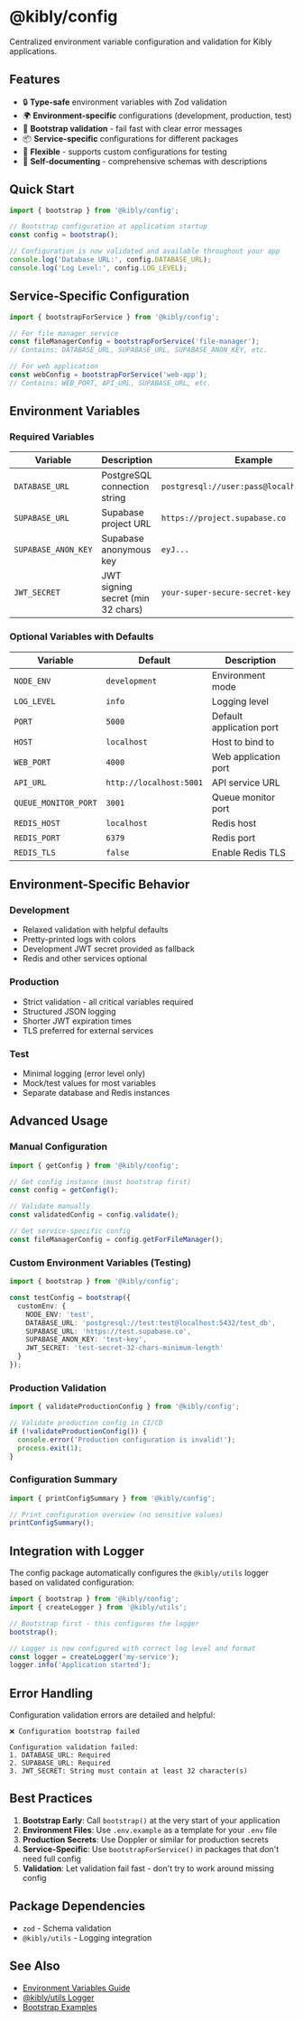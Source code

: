 # @kibly/config

Centralized environment variable configuration and validation for Kibly applications.

## Features

- 🔒 **Type-safe** environment variables with Zod validation
- 🌍 **Environment-specific** configurations (development, production, test)
- 🚀 **Bootstrap validation** - fail fast with clear error messages
- 📦 **Service-specific** configurations for different packages
- 🔧 **Flexible** - supports custom configurations for testing
- 📝 **Self-documenting** - comprehensive schemas with descriptions

## Quick Start

```typescript
import { bootstrap } from '@kibly/config';

// Bootstrap configuration at application startup
const config = bootstrap();

// Configuration is now validated and available throughout your app
console.log('Database URL:', config.DATABASE_URL);
console.log('Log Level:', config.LOG_LEVEL);
```

## Service-Specific Configuration

```typescript
import { bootstrapForService } from '@kibly/config';

// For file manager service
const fileManagerConfig = bootstrapForService('file-manager');
// Contains: DATABASE_URL, SUPABASE_URL, SUPABASE_ANON_KEY, etc.

// For web application
const webConfig = bootstrapForService('web-app');
// Contains: WEB_PORT, API_URL, SUPABASE_URL, etc.
```

## Environment Variables

### Required Variables

| Variable | Description | Example |
|----------|-------------|---------|
| `DATABASE_URL` | PostgreSQL connection string | `postgresql://user:pass@localhost:5432/db` |
| `SUPABASE_URL` | Supabase project URL | `https://project.supabase.co` |
| `SUPABASE_ANON_KEY` | Supabase anonymous key | `eyJ...` |
| `JWT_SECRET` | JWT signing secret (min 32 chars) | `your-super-secure-secret-key` |

### Optional Variables with Defaults

| Variable | Default | Description |
|----------|---------|-------------|
| `NODE_ENV` | `development` | Environment mode |
| `LOG_LEVEL` | `info` | Logging level |
| `PORT` | `5000` | Default application port |
| `HOST` | `localhost` | Host to bind to |
| `WEB_PORT` | `4000` | Web application port |
| `API_URL` | `http://localhost:5001` | API service URL |
| `QUEUE_MONITOR_PORT` | `3001` | Queue monitor port |
| `REDIS_HOST` | `localhost` | Redis host |
| `REDIS_PORT` | `6379` | Redis port |
| `REDIS_TLS` | `false` | Enable Redis TLS |

## Environment-Specific Behavior

### Development
- Relaxed validation with helpful defaults
- Pretty-printed logs with colors
- Development JWT secret provided as fallback
- Redis and other services optional

### Production
- Strict validation - all critical variables required
- Structured JSON logging
- Shorter JWT expiration times
- TLS preferred for external services

### Test
- Minimal logging (error level only)
- Mock/test values for most variables
- Separate database and Redis instances

## Advanced Usage

### Manual Configuration

```typescript
import { getConfig } from '@kibly/config';

// Get config instance (must bootstrap first)
const config = getConfig();

// Validate manually
const validatedConfig = config.validate();

// Get service-specific config
const fileManagerConfig = config.getForFileManager();
```

### Custom Environment Variables (Testing)

```typescript
import { bootstrap } from '@kibly/config';

const testConfig = bootstrap({
  customEnv: {
    NODE_ENV: 'test',
    DATABASE_URL: 'postgresql://test:test@localhost:5432/test_db',
    SUPABASE_URL: 'https://test.supabase.co',
    SUPABASE_ANON_KEY: 'test-key',
    JWT_SECRET: 'test-secret-32-chars-minimum-length'
  }
});
```

### Production Validation

```typescript
import { validateProductionConfig } from '@kibly/config';

// Validate production config in CI/CD
if (!validateProductionConfig()) {
  console.error('Production configuration is invalid!');
  process.exit(1);
}
```

### Configuration Summary

```typescript
import { printConfigSummary } from '@kibly/config';

// Print configuration overview (no sensitive values)
printConfigSummary();
```

## Integration with Logger

The config package automatically configures the `@kibly/utils` logger based on validated configuration:

```typescript
import { bootstrap } from '@kibly/config';
import { createLogger } from '@kibly/utils';

// Bootstrap first - this configures the logger
bootstrap();

// Logger is now configured with correct log level and format
const logger = createLogger('my-service');
logger.info('Application started');
```

## Error Handling

Configuration validation errors are detailed and helpful:

```
❌ Configuration bootstrap failed

Configuration validation failed:
1. DATABASE_URL: Required
2. SUPABASE_URL: Required  
3. JWT_SECRET: String must contain at least 32 character(s)
```

## Best Practices

1. **Bootstrap Early**: Call `bootstrap()` at the very start of your application
2. **Environment Files**: Use `.env.example` as a template for your `.env` file
3. **Production Secrets**: Use Doppler or similar for production secrets
4. **Service-Specific**: Use `bootstrapForService()` in packages that don't need full config
5. **Validation**: Let validation fail fast - don't try to work around missing config

## Package Dependencies

- `zod` - Schema validation
- `@kibly/utils` - Logging integration

## See Also

- [Environment Variables Guide](../../.env.example)
- [@kibly/utils Logger](../utils/README.md)
- [Bootstrap Examples](./src/bootstrap.ts)